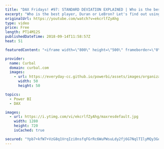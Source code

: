 ```yaml
---
title: "DAX Fridays! #97: STANDARD DEVIATION EXPLAINED | Who is the best player, LeBron or Durant?"
excerpt: "Who is the best player, Duran or LeBron? Let's find out using statistics and standard deviation.  Get Northwind Dataset: https://www.youtube.com/watch?v=k3NMIlLffrU  Download file here: https://curbal.com/blog/glossary/stdev-s-dax  More on STATISTCAL DAX FUNCTIONS here: https://www.youtube.com/playlist?list=PLDz00l_jz6zxc8iinR39euGqFm4SDabBf"
originalUrl: https://youtube.com/watch?v=ekcrlfZyAhg
type: video
price: Free
length: PT14M12S
publishedDateTime: 2018-09-14T11:58:57Z
heat: 51

featuredContent: "<iframe width=\"800\" height=\"500\" frameborder=\"0\" src=\"https://www.youtube.com/embed/ekcrlfZyAhg\" allow=\"accelerometer; autoplay; encrypted-media; gyroscope; picture-in-picture\" allowfullscreen></iframe>"

provider:
  name: Curbal
  domain: curbal.com
  images:
    - url: https://everyday-cc.github.io/powerbi/assets/images/organizations/curbal.com-50x50.jpg
      width: 50
      height: 50

topics:
  - Power BI
  - DAX

images:
  - url: https://i.ytimg.com/vi/ekcrlfZyAhg/maxresdefault.jpg
    width: 1280
    height: 720
    isCached: true

secured: "Ypb7+kfW7+VzG8q1VrqIzi0nsfqFGrRc6WuPWsuLdy2fj6G7NqlTIlyMQy3Gqj8uCltPi/Vu1TkokySn/i/wzv4a8imWULNXNwe8rJbEosaF1LUC4NXwQwHnhcFXkNkAmR+qsWbmTwfWwTA6wG4QrO2EcS4HxMJQzDvidO1Jgle6h4CQFkOiKleGF5k/Y1Ix7wVeTUn5Jf74+vxsN/waRyj+zhNECcZQX3A9QPI+OSJrkdLcq9VLjKTZUlxXylZGs5VOKwtsWhjHYCMgu1MCITYqcngTNHbJKEb0slZAeX2V8PkgLMw67IN5zW/MTmSclpzcDKTHG2eNfemJDND2W1RqZoFJRB40CD7yInopvgddCT26k2olqg/TiYdxYeCutwxicyCtQowIvn89KwLrwPZZfzyMBXq1C9XTDjL5NBA=;iP4O/JPCetMog3bb764q5Q=="
---
```


